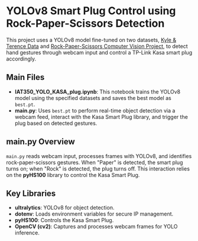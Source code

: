 # YOLOv8 Smart Plug Control using Rock-Paper-Scissors Detection

This project uses a YOLOv8 model fine-tuned on two datasets, [Kyle & Terence Data](https://universe.roboflow.com/iat360kasa/iat360-test) and [Rock-Paper-Scissors Computer Vision Project](https://universe.roboflow.com/roboflow-58fyf/rock-paper-scissors-sxsw), to detect hand gestures through webcam input and control a TP-Link Kasa smart plug accordingly.

## Main Files
- **IAT350_YOLO_KASA_plug.ipynb**: This notebook trains the YOLOv8 model using the specified datasets and saves the best model as `best.pt`.
- **main.py**: Uses `best.pt` to perform real-time object detection via a webcam feed, interact with the Kasa Smart Plug library, and trigger the plug based on detected gestures.

## main.py Overview
`main.py` reads webcam input, processes frames with YOLOv8, and identifies rock-paper-scissors gestures. When "Paper" is detected, the smart plug turns on; when "Rock" is detected, the plug turns off. This interaction relies on the **pyHS100** library to control the Kasa Smart Plug.

## Key Libraries
- **ultralytics**: YOLOv8 for object detection.
- **dotenv**: Loads environment variables for secure IP management.
- **pyHS100**: Controls the Kasa Smart Plug.
- **OpenCV (cv2)**: Captures and processes webcam frames for YOLO inference.
